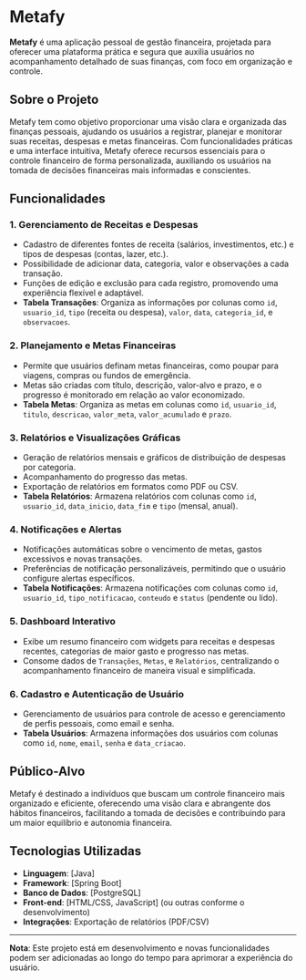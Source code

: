 # Metafy

**Metafy** é uma aplicação pessoal de gestão financeira, projetada para oferecer uma plataforma prática e segura que auxilia usuários no acompanhamento detalhado de suas finanças, com foco em organização e controle.

## Sobre o Projeto

Metafy tem como objetivo proporcionar uma visão clara e organizada das finanças pessoais, ajudando os usuários a registrar, planejar e monitorar suas receitas, despesas e metas financeiras. Com funcionalidades práticas e uma interface intuitiva, Metafy oferece recursos essenciais para o controle financeiro de forma personalizada, auxiliando os usuários na tomada de decisões financeiras mais informadas e conscientes.

## Funcionalidades

### 1. Gerenciamento de Receitas e Despesas
   - Cadastro de diferentes fontes de receita (salários, investimentos, etc.) e tipos de despesas (contas, lazer, etc.).
   - Possibilidade de adicionar data, categoria, valor e observações a cada transação.
   - Funções de edição e exclusão para cada registro, promovendo uma experiência flexível e adaptável.
   - **Tabela Transações**: Organiza as informações por colunas como `id`, `usuario_id`, `tipo` (receita ou despesa), `valor`, `data`, `categoria_id`, e `observacoes`.

### 2. Planejamento e Metas Financeiras
   - Permite que usuários definam metas financeiras, como poupar para viagens, compras ou fundos de emergência.
   - Metas são criadas com título, descrição, valor-alvo e prazo, e o progresso é monitorado em relação ao valor economizado.
   - **Tabela Metas**: Organiza as metas em colunas como `id`, `usuario_id`, `titulo`, `descricao`, `valor_meta`, `valor_acumulado` e `prazo`.

### 3. Relatórios e Visualizações Gráficas
   - Geração de relatórios mensais e gráficos de distribuição de despesas por categoria.
   - Acompanhamento do progresso das metas.
   - Exportação de relatórios em formatos como PDF ou CSV.
   - **Tabela Relatórios**: Armazena relatórios com colunas como `id`, `usuario_id`, `data_inicio`, `data_fim` e `tipo` (mensal, anual).

### 4. Notificações e Alertas
   - Notificações automáticas sobre o vencimento de metas, gastos excessivos e novas transações.
   - Preferências de notificação personalizáveis, permitindo que o usuário configure alertas específicos.
   - **Tabela Notificações**: Armazena notificações com colunas como `id`, `usuario_id`, `tipo_notificacao`, `conteudo` e `status` (pendente ou lido).

### 5. Dashboard Interativo
   - Exibe um resumo financeiro com widgets para receitas e despesas recentes, categorias de maior gasto e progresso nas metas.
   - Consome dados de `Transações`, `Metas`, e `Relatórios`, centralizando o acompanhamento financeiro de maneira visual e simplificada.

### 6. Cadastro e Autenticação de Usuário
   - Gerenciamento de usuários para controle de acesso e gerenciamento de perfis pessoais, como email e senha.
   - **Tabela Usuários**: Armazena informações dos usuários com colunas como `id`, `nome`, `email`, `senha` e `data_criacao`.

## Público-Alvo

Metafy é destinado a indivíduos que buscam um controle financeiro mais organizado e eficiente, oferecendo uma visão clara e abrangente dos hábitos financeiros, facilitando a tomada de decisões e contribuindo para um maior equilíbrio e autonomia financeira.

## Tecnologias Utilizadas

- **Linguagem**: [Java]
- **Framework**: [Spring Boot]
- **Banco de Dados**: [PostgreSQL]
- **Front-end**: [HTML/CSS, JavaScript] (ou outras conforme o desenvolvimento)
- **Integrações**: Exportação de relatórios (PDF/CSV)

---

**Nota**: Este projeto está em desenvolvimento e novas funcionalidades podem ser adicionadas ao longo do tempo para aprimorar a experiência do usuário.

